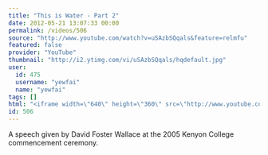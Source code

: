 ```yaml
---
title: "This is Water - Part 2"
date: 2012-05-21 13:07:33 00:00
permalink: /videos/506
source: "http://www.youtube.com/watch?v=uSAzbSQqals&feature=relmfu"
featured: false
provider: "YouTube"
thumbnail: "http://i2.ytimg.com/vi/uSAzbSQqals/hqdefault.jpg"
user:
  id: 475
  username: "yewfai"
  name: "yewfai"
tags: []
html: "<iframe width=\"640\" height=\"360\" src=\"http://www.youtube.com/embed/uSAzbSQqals?wmode=transparent&fs=1&feature=oembed\" frameborder=\"0\" allowfullscreen></iframe>"
id: 506
---
```


A speech given by David Foster Wallace at the 2005 Kenyon College commencement ceremony.